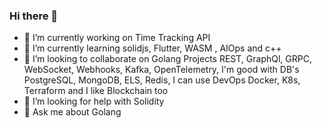 ### Hi there 👋


- 🔭 I’m currently working on Time Tracking API
- 🌱 I’m currently learning solidjs, Flutter, WASM , AIOps and c++
- 👯 I’m looking to collaborate on Golang Projects  REST, GraphQl, GRPC, WebSocket, Webhooks, Kafka, OpenTelemetry, I'm good with DB's PostgreSQL, MongoDB, ELS, Redis, I can use DevOps Docker, K8s, Terraform and I like Blockchain too
- 🤔 I’m looking for help with Solidity
- 💬 Ask me about Golang